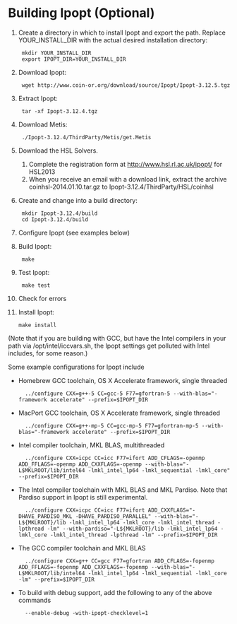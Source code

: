 Building Ipopt (Optional)
=========================

1. Create a directory in which to install Ipopt and export the path. Replace YOUR_INSTALL_DIR with the actual desired installation directory:

        mkdir YOUR_INSTALL_DIR
        export IPOPT_DIR=YOUR_INSTALL_DIR

2. Download Ipopt:

        wget http://www.coin-or.org/download/source/Ipopt/Ipopt-3.12.5.tgz

3. Extract Ipopt:

        tar -xf Ipopt-3.12.4.tgz

4. Download Metis:

        ./Ipopt-3.12.4/ThirdParty/Metis/get.Metis

5. Download the HSL Solvers.
    1. Complete the registration form at http://www.hsl.rl.ac.uk/ipopt/ for HSL2013
    2. When you receive an email with a download link, extract the archive coinhsl-2014.01.10.tar.gz to Ipopt-3.12.4/ThirdParty/HSL/coinhsl

6. Create and change into a build directory:

        mkdir Ipopt-3.12.4/build
        cd Ipopt-3.12.4/build

7. Configure Ipopt (see examples below)

8. Build Ipopt:

        make

9. Test Ipopt:

        make test

10. Check for errors

11. Install Ipopt:

        make install

(Note that if you are building with GCC, but have the Intel compilers in your path via /opt/intel/iccvars.sh, the Ipopt settings get polluted with Intel includes, for some reason.)

Some example configurations for Ipopt include

* Homebrew GCC toolchain, OS X Accelerate framework, single threaded

        ../configure CXX=g++-5 CC=gcc-5 F77=gfortran-5 --with-blas="-framework accelerate" --prefix=$IPOPT_DIR

* MacPort GCC toolchain, OS X Accelerate framework, single threaded

        ../configure CXX=g++-mp-5 CC=gcc-mp-5 F77=gfortran-mp-5 --with-blas="-framework accelerate" --prefix=$IPOPT_DIR

* Intel compiler toolchain, MKL BLAS, multithreaded

        ../configure CXX=icpc CC=icc F77=ifort ADD_CFLAGS=-openmp ADD_FFLAGS=-openmp ADD_CXXFLAGS=-openmp --with-blas="-L$MKLROOT/lib/intel64 -lmkl_intel_lp64 -lmkl_sequential -lmkl_core" --prefix=$IPOPT_DIR

* The Intel compiler toolchain with MKL BLAS and MKL Pardiso. Note that Pardiso support in Ipopt is still experimental.

        ../configure CXX=icpc CC=icc F77=ifort ADD_CXXFLAGS="-DHAVE_PARDISO_MKL -DHAVE_PARDISO_PARALLEL" --with-blas="-L${MKLROOT}/lib -lmkl_intel_lp64 -lmkl_core -lmkl_intel_thread -lpthread -lm" --with-pardiso="-L${MKLROOT}/lib -lmkl_intel_lp64 -lmkl_core -lmkl_intel_thread -lpthread -lm" --prefix=$IPOPT_DIR

* The GCC compiler toolchain and MKL BLAS

        ../configure CXX=g++ CC=gcc F77=gfortran ADD_CFLAGS=-fopenmp ADD_FFLAGS=-fopenmp ADD_CXXFLAGS=-fopenmp --with-blas="-L$MKLROOT/lib/intel64 -lmkl_intel_lp64 -lmkl_sequential -lmkl_core -lm" --prefix=$IPOPT_DIR

* To build with debug support, add the following to any of the above commands

        --enable-debug -with-ipopt-checklevel=1
